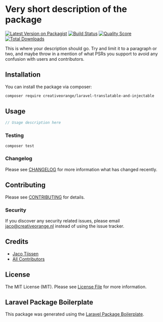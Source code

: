 # Very short description of the package

[![Latest Version on Packagist](https://img.shields.io/packagist/v/creativeorange/laravel-translatable-and-injectable.svg?style=flat-square)](https://packagist.org/packages/creativeorange/laravel-translatable-and-injectable)
[![Build Status](https://img.shields.io/travis/creativeorange/laravel-translatable-and-injectable/master.svg?style=flat-square)](https://travis-ci.org/creativeorange/laravel-translatable-and-injectable)
[![Quality Score](https://img.shields.io/scrutinizer/g/creativeorange/laravel-translatable-and-injectable.svg?style=flat-square)](https://scrutinizer-ci.com/g/creativeorange/laravel-translatable-and-injectable)
[![Total Downloads](https://img.shields.io/packagist/dt/creativeorange/laravel-translatable-and-injectable.svg?style=flat-square)](https://packagist.org/packages/creativeorange/laravel-translatable-and-injectable)

This is where your description should go. Try and limit it to a paragraph or two, and maybe throw in a mention of what PSRs you support to avoid any confusion with users and contributors.

## Installation

You can install the package via composer:

```bash
composer require creativeorange/laravel-translatable-and-injectable
```

## Usage

``` php
// Usage description here
```

### Testing

``` bash
composer test
```

### Changelog

Please see [CHANGELOG](CHANGELOG.md) for more information what has changed recently.

## Contributing

Please see [CONTRIBUTING](CONTRIBUTING.md) for details.

### Security

If you discover any security related issues, please email jaco@creativeorange.nl instead of using the issue tracker.

## Credits

- [Jaco Tijssen](https://github.com/creativeorange)
- [All Contributors](../../contributors)

## License

The MIT License (MIT). Please see [License File](LICENSE.md) for more information.

## Laravel Package Boilerplate

This package was generated using the [Laravel Package Boilerplate](https://laravelpackageboilerplate.com).